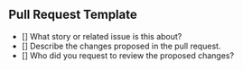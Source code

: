 ## Pull Request Template
- [] What story or related issue is this about?
- [] Describe the changes proposed in the pull request.
- [] Who did you request to review the proposed changes?
